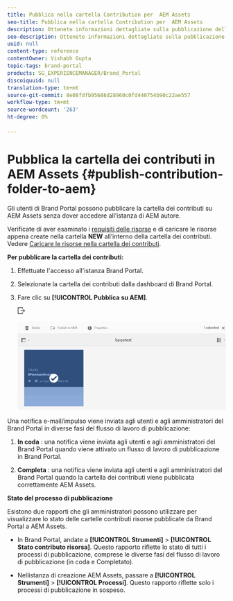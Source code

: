 ```yaml
---
title: Pubblica nella cartella Contribution per  AEM Assets
seo-title: Pubblica nella cartella Contribution per  AEM Assets
description: Ottenete informazioni dettagliate sulla pubblicazione della cartella dei contributi per  AEM Assets in Brand Portal.
seo-description: Ottenete informazioni dettagliate sulla pubblicazione della cartella dei contributi per  AEM Assets in Brand Portal.
uuid: null
content-type: reference
contentOwner: Vishabh Gupta
topic-tags: brand-portal
products: SG_EXPERIENCEMANAGER/Brand_Portal
discoiquuid: null
translation-type: tm+mt
source-git-commit: 8e08fdfb95686d28960c0fd440754b90c22ae557
workflow-type: tm+mt
source-wordcount: '263'
ht-degree: 0%

---
```



# Pubblica la cartella dei contributi in  AEM Assets {#publish-contribution-folder-to-aem}

Gli utenti di Brand Portal possono pubblicare la cartella dei contributi su  AEM Assets senza dover accedere all’istanza di AEM autore.

Verificate di aver esaminato i [requisiti delle risorse](brand-portal-download-asset-requirements.md) e di caricare le risorse appena create nella cartella **NEW** all’interno della cartella dei contributi. Vedere [Caricare le risorse nella cartella dei contributi](brand-portal-upload-assets-to-contribution-folder.md).

**Per pubblicare la cartella dei contributi:**

1. Effettuate l&#39;accesso all&#39;istanza Brand Portal.

1. Selezionate la cartella dei contributi dalla dashboard di Brand Portal.
1. Fare clic su **[!UICONTROL Pubblica su AEM]**.

   ![](assets/export.png)

   ![](assets/publish-contribution-folder-to-aem.png)

Una notifica e-mail/impulso viene inviata agli utenti e agli amministratori del Brand Portal in diverse fasi del flusso di lavoro di pubblicazione:
1. **In coda** : una notifica viene inviata agli utenti e agli amministratori del Brand Portal quando viene attivato un flusso di lavoro di pubblicazione in Brand Portal.

1. **Completa** : una notifica viene inviata agli utenti e agli amministratori del Brand Portal quando la cartella dei contributi viene pubblicata correttamente  AEM Assets.


**Stato del processo di pubblicazione**

Esistono due rapporti che gli amministratori possono utilizzare per visualizzare lo stato delle cartelle contributi risorse pubblicate da Brand Portal a  AEM Assets.

* In Brand Portal, andate a **[!UICONTROL Strumenti]** > **[!UICONTROL Stato contributo risorsa]**. Questo rapporto riflette lo stato di tutti i processi di pubblicazione, comprese le diverse fasi del flusso di lavoro di pubblicazione (in coda e Completato).

* Nellistanza di creazione AEM Assets, passare a **[!UICONTROL Strumenti]** > **[!UICONTROL Processi]**. Questo rapporto riflette solo i processi di pubblicazione in sospeso.




